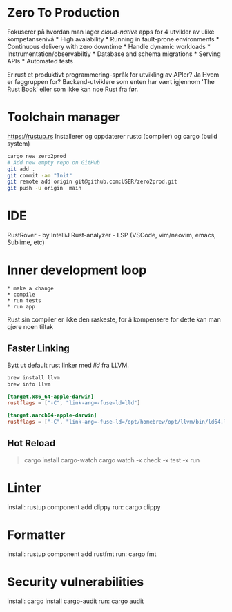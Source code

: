 # Zero To Production
Fokuserer på hvordan man lager *cloud-native* apps for 4 utvikler av ulike kompetansenivå
    * High avaiability
    * Running in fault-prone environments
    * Continuous delivery with zero downtime
    * Handle dynamic workloads
    * Instrumentation/observabiltiy
    * Database and schema migrations
    * Serving APIs
    * Automated tests

Er rust et produktivt programmering-språk for utvikling av APIer? Ja
Hvem er faggruppen for? Backend-utviklere som enten har vært igjennom 'The Rust Book' eller som ikke kan noe Rust fra før.

# Toolchain manager
https://rustup.rs
Installerer og oppdaterer rustc (compiler) og cargo (build system) 

```sh
cargo new zero2prod
# Add new empty repo on GitHub
git add .
git commit -am "Init"
git remote add origin git@github.com:USER/zero2prod.git
git push -u origin  main
```

# IDE
RustRover - by IntelliJ
Rust-analyzer - LSP (VSCode, vim/neovim, emacs, Sublime, etc)

# Inner development loop
    * make a change
    * compile
    * run tests
    * run app

Rust sin compiler er ikke den raskeste, for å kompensere for dette kan man gjøre noen tiltak

## Faster Linking
Bytt ut default rust linker med *lld* fra LLVM.

```sh
brew install llvm
brew info llvm
```

```toml
[target.x86_64-apple-darwin]
rustflags = ["-C", "link-arg=-fuse-ld=lld"]

[target.aarch64-apple-darwin]
rustflags = ["-C", "link-arg=-fuse-ld=/opt/homebrew/opt/llvm/bin/ld64.lld"]
```

## Hot Reload
> cargo install cargo-watch
> cargo watch -x check -x test -x run

# Linter
install: rustup component add clippy
run:     cargo clippy

# Formatter
install: rustup component add rustfmt
run:     cargo fmt

# Security vulnerabilities
install: cargo install cargo-audit
run:     cargo audit


